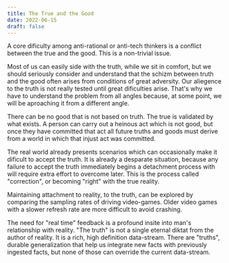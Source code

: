 ```yaml
---
title: The True and the Good
date: 2022-06-15
draft: false
---
```


A core dificulty among anti-rational or anti-tech thinkers is a conflict between the true and the good. This is a non-trivial issue.

Most of us can easily side with the truth, while we sit in comfort, but we should seriously consider and understand that the schizm between truth and the good often arises from conditions of great adversity. Our aliegence to the truth is not really tested until great dificulties arise. That's why we have to understand the problem from all angles because, at some point, we will be aproaching it from a different angle.

There can be no good that is not based on truth. The true is validated by what exists. A person can carry out a heinous act which is not good, but once they have committed that act all future truths and goods must derive from a world in which that injust act was committed.

The real world already presents scenarios which can occasionally make it dificult to accept the truth. It is already a desparate situation, because any failure to accept the truth immediately begins a detachment process with will require extra effort to overcome later. This is the process called "correction", or becoming "right" with the true reality.

Maintaining attachment to reality, to the truth, can be explored by comparing the sampling rates of driving video-games. Older video games with a slower refresh rate are more difficult to avoid crashing.

The need for "real time" feedback is a profound insite into man's relationship with reality. "The truth" is not a single eternal diktat from the author of reality. It is a rich, high definition data-stream. There are "truths", durable generalization that help us integrate new facts with previously ingested facts, but none of those can override the current data-stream.